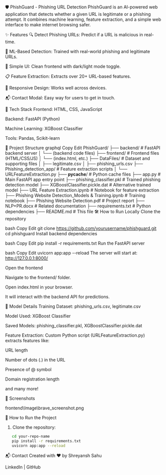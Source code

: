 🛡️ PhishGuard - Phishing URL Detection
PhishGuard is an AI-powered web application that detects whether a given URL is legitimate or a phishing attempt.
It combines machine learning, feature extraction, and a simple web interface to make internet browsing safer.

✨ Features
🔍 Detect Phishing URLs: Predict if a URL is malicious in real-time.

🧠 ML-Based Detection: Trained with real-world phishing and legitimate URLs.

🎨 Simple UI: Clean frontend with dark/light mode toggle.

📋 Feature Extraction: Extracts over 20+ URL-based features.

📱 Responsive Design: Works well across devices.

📬 Contact Modal: Easy way for users to get in touch.

🚀 Tech Stack
Frontend: HTML, CSS, JavaScript

Backend: FastAPI (Python)

Machine Learning: XGBoost Classifier

Tools: Pandas, Scikit-learn

📂 Project Structure
graphql
Copy
Edit
PhishGuard/
├── backend/                  # FastAPI backend server
│   └── (backend code files)
├── frontend/                 # Frontend files (HTML/CSS/JS)
│   └── (index.html, etc.)
├── DataFiles/                 # Dataset and supporting files
│   ├── legitimate.csv
│   ├── phishing_urls.csv
├── Phishing_detection_app/    # Feature extraction scripts
│   └── URLFeatureExtraction.py
├── __pycache__/               # Python cache files
├── app.py                     # Main FastAPI app entry point
├── phishing_classifier.pkl    # Trained phishing detection model
├── XGBoostClassifier.pickle.dat # Alternative trained model
├── URL Feature Extraction.ipynb # Notebook for feature extraction
├── Phishing Website Detection_Models & Training.ipynb # Training notebook
├── Phishing Website Detection.pdf # Project report
├── NLP+PR.docx                 # Related documentation
├── requirements.txt           # Python dependencies
├── README.md                  # This file
🛠 How to Run Locally
Clone the repository

bash
Copy
Edit
git clone https://github.com/yourusername/phishguard.git
cd phishguard
Install backend dependencies

bash
Copy
Edit
pip install -r requirements.txt
Run the FastAPI server

bash
Copy
Edit
uvicorn app:app --reload
The server will start at: http://127.0.0.1:8000/

Open the frontend

Navigate to the frontend/ folder.

Open index.html in your browser.

It will interact with the backend API for predictions.

🧠 Model Details
Training Dataset: phishing_urls.csv, legitimate.csv

Model Used: XGBoost Classifier

Saved Models: phishing_classifier.pkl, XGBoostClassifier.pickle.dat

Feature Extraction: Custom Python script (URLFeatureExtraction.py) extracts features like:

URL length

Number of dots (.) in the URL

Presence of @ symbol

Domain registration length

and many more!

📸 Screenshots

frontend\Image\brave_screenshot.png

🚀 How to Run the Project
1. Clone the repository:
```bash git clone https://github.com/your-username/your-repo-name.git
   cd your-repo-name
   pip install -r requirements.txt
   uvicorn app:app --reload
   ```

📬 Contact
Created with ❤️ by Shreyansh Sahu

LinkedIn | GitHub


